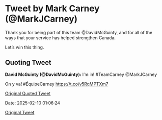 # Tweet by Mark Carney (@MarkJCarney)

Thank you for being part of this team @DavidMcGuinty, and for all of the ways that your service has helped strengthen Canada.

Let’s win this thing.

## Quoting Tweet

**David McGuinty (@DavidMcGuinty):** I’m in! #TeamCarney @MarkJCarney 

On y va! #ÉquipeCarney https://t.co/v5RqMPTXm7

[Original Quoted Tweet](https://x.com/DavidMcGuinty/status/1888753556326375755)

Date: 2025-02-10 01:06:24

[Original Tweet](https://x.com/MarkJCarney/status/1888756369949438386)
